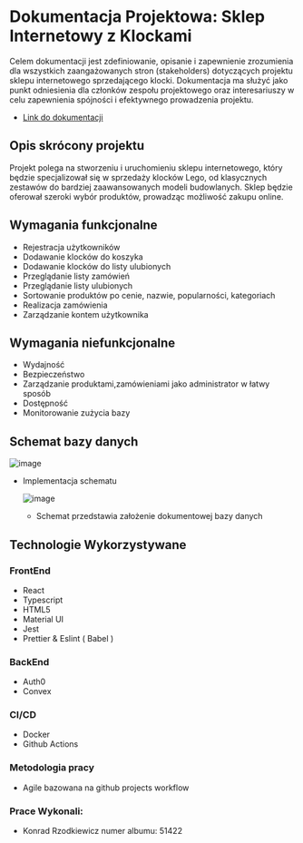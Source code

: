 # Dokumentacja Projektowa: Sklep Internetowy z Klockami 


Celem dokumentacji jest zdefiniowanie, opisanie i zapewnienie zrozumienia dla wszystkich zaangażowanych stron (stakeholders) dotyczących projektu sklepu internetowego sprzedającego klocki. Dokumentacja ma służyć jako punkt odniesienia dla członków zespołu projektowego oraz interesariuszy w celu zapewnienia spójności i efektywnego prowadzenia projektu.

- [Link do dokumentacji](https://docs.google.com/document/d/1WtNUlxISA0MsBbxo1shjA0K7qBcVojTq/edit?usp=drive_link&ouid=106100314386315738981&rtpof=true&sd=true)

## Opis skrócony projektu
Projekt polega na stworzeniu i uruchomieniu sklepu internetowego, który będzie specjalizował się w sprzedaży klocków Lego, od klasycznych zestawów do bardziej zaawansowanych modeli budowlanych. Sklep będzie oferował szeroki wybór produktów, prowadząc możliwość zakupu online.

## Wymagania funkcjonalne
- Rejestracja użytkowników
- Dodawanie klocków do koszyka
- Dodawanie klocków do listy ulubionych
- Przeglądanie listy zamówień
- Przeglądanie listy ulubionych
- Sortowanie produktów po cenie, nazwie, popularności, kategoriach
- Realizacja zamówienia
- Zarządzanie kontem użytkownika

## Wymagania niefunkcjonalne
- Wydajność
- Bezpieczeństwo
- Zarządzanie produktami,zamówieniami jako administrator w łatwy sposób
- Dostępność
- Monitorowanie zużycia bazy

## Schemat bazy danych
  ![image](https://github.com/LainonShiraya/51422_56698_55247_53379_54352/assets/59234543/dd7b9947-a360-4bc0-8d65-788a29bd920c)

- Implementacja schematu
  
  ![image](https://github.com/LainonShiraya/51422_56698_55247_53379_54352/assets/59234543/654950fd-19aa-4f50-852c-66e43d51b5dd)

  * Schemat przedstawia założenie dokumentowej bazy danych

## Technologie Wykorzystywane

### FrontEnd
- React
- Typescript
- HTML5
- Material UI
- Jest
- Prettier & Eslint ( Babel )

### BackEnd
- Auth0
- Convex

### CI/CD
- Docker
- Github Actions

### Metodologia pracy
- Agile bazowana na github projects workflow

### Prace Wykonali: 
- Konrad Rzodkiewicz numer albumu: 51422
